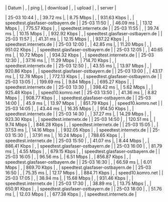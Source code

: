  | Datum       | , | ping     |, | download  | , | upload      | , | server | 

 | 25-03 10:44 | , | 39.72 ms |, | 8.75 Mbps | , | 931.63 Kbps | , | speedtest.glasfaser-ostbayern.de | 
 | 25-03 11:50 | , | 46.09 ms |, | 13.12 Mbps | , | 775.57 Kbps | , | speedtest.internetx.de | 
 | 25-03 11:55 | , | 39.74 ms |, | 10.15 Mbps | , | 932.92 Kbps | , | speedtest.glasfaser-ostbayern.de | 
 | 25-03 11:57 | , | 41.31 ms |, | 12.15 Mbps | , | 937.22 Kbps | , | speedtest.internetx.de | 
 | 25-03 12:00 | , | 42.85 ms |, | 11.20 Mbps | , | 951.02 Kbps | , | speedtest.glasfaser-ostbayern.de | 
 | 25-03 12:05 | , | 40.65 ms |, | 10.72 Mbps | , | 934.32 Kbps | , | speedtest.internetx.de | 
 | 25-03 12:30 | , | 37.16 ms |, | 11.29 Mbps | , | 714.70 Kbps | , | speedtest.internetx.de | 
 | 25-03 12:50 | , | 43.55 ms |, | 13.97 Mbps | , | 920.86 Kbps | , | speedtest.glasfaser-ostbayern.de | 
 | 25-03 13:00 | , | 43.17 ms |, | 12.78 Mbps | , | 772.13 Kbps | , | speedtest.glasfaser-ostbayern.de | 
 | 25-03 13:05 | , | 199.69 ms |, | 9.84 Mbps | , | 695.27 Kbps | , | speedtest.internetx.de | 
 | 25-03 13:30 | , | 398.42 ms |, | 5.62 Mbps | , | 925.48 Kbps | , | speed10.komro.net | 
 | 25-03 13:50 | , | 41.36 ms |, | 8.82 Mbps | , | 908.77 Kbps | , | speedtest.glasfaser-ostbayern.de | 
 | 25-03 14:00 | , | 45.9 ms |, | 13.97 Mbps | , | 851.79 Kbps | , | speed10.komro.net | 
 | 25-03 14:05 | , | 43.44 ms |, | 16.35 Mbps | , | 914.50 Kbps | , | speedtest.internetx.de | 
 | 25-03 14:30 | , | 37.27 ms |, | 14.29 Mbps | , | 923.30 Kbps | , | speedtest.internetx.de | 
 | 25-03 14:50 | , | 120.51 ms |, | 9.74 Mbps | , | 846.28 Kbps | , | speedtest.internetx.de | 
 | 25-03 15:05 | , | 37.53 ms |, | 14.16 Mbps | , | 932.05 Kbps | , | speedtest.internetx.de | 
 | 25-03 15:30 | , | 37.91 ms |, | 10.24 Mbps | , | 788.65 Kbps | , | speedtest.internetx.de | 
 | 25-03 15:50 | , | 41.07 ms |, | 8.44 Mbps | , | 886.41 Kbps | , | speedtest.glasfaser-ostbayern.de | 
 | 25-03 16:00 | , | 81.79 ms |, | 4.55 Mbps | , | 679.15 Kbps | , | speedtest.glasfaser-ostbayern.de | 
 | 25-03 16:05 | , | 96.56 ms |, | 6.51 Mbps | , | 856.87 Kbps | , | speedtest.glasfaser-ostbayern.de | 
 | 25-03 16:30 | , | 66.59 ms |, | 6.01 Mbps | , | 869.70 Kbps | , | speedtest.glasfaser-ostbayern.de | 
 | 25-03 16:50 | , | 75.35 ms |, | 12.17 Mbps | , | 884.71 Kbps | , | speed10.komro.net | 
 | 25-03 17:05 | , | 38.94 ms |, | 15.68 Mbps | , | 931.46 Kbps | , | speedtest.internetx.de | 
 | 25-03 17:30 | , | 38.89 ms |, | 13.75 Mbps | , | 650.91 Kbps | , | speedtest.glasfaser-ostbayern.de | 
 | 25-03 18:00 | , | 51.76 ms |, | 12.03 Mbps | , | 677.38 Kbps | , | speedtest.internetx.de | 
